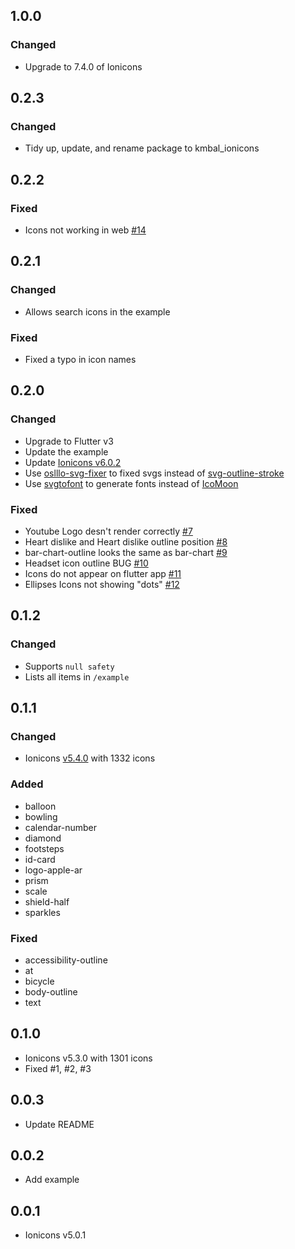 ## 1.0.0

### Changed

- Upgrade to 7.4.0 of Ionicons

## 0.2.3

### Changed

- Tidy up, update, and rename package to kmbal_ionicons

## 0.2.2

### Fixed

-   Icons not working in web [#14](https://github.com/ez-connect/flutter-ionicons/issues/14)

## 0.2.1

### Changed

- Allows search icons in the example

### Fixed

- Fixed a typo in icon names

## 0.2.0

### Changed

-   Upgrade to Flutter v3
-   Update the example
-   Update [Ionicons v6.0.2](https://github.com/ionic-team/ionicons/releases/tag/v6.0.2)
-   Use [oslllo-svg-fixer](https://www.npmjs.com/package/oslllo-svg-fixer) to fixed svgs instead of [svg-outline-stroke](https://www.npmjs.com/package/svg-outline-stroke)
-   Use [svgtofont](https://www.npmjs.com/package/svgtofont) to generate fonts instead of [IcoMoon](https://icomoon.io/)

### Fixed

-   Youtube Logo desn't render correctly [#7](https://github.com/ez-connect/flutter-ionicons/issues/7)
-   Heart dislike and Heart dislike outline position [#8](https://github.com/ez-connect/flutter-ionicons/issues/8)
-   bar-chart-outline looks the same as bar-chart [#9](https://github.com/ez-connect/flutter-ionicons/issues/9)
-   Headset icon outline BUG [#10](https://github.com/ez-connect/flutter-ionicons/issues/10)
-   Icons do not appear on flutter app [#11](https://github.com/ez-connect/flutter-ionicons/issues/11)
-   Ellipses Icons not showing "dots" [#12](https://github.com/ez-connect/flutter-ionicons/issues/12)

## 0.1.2

### Changed

-   Supports `null safety`
-   Lists all items in `/example`

## 0.1.1

### Changed

-   Ionicons [v5.4.0](https://github.com/ionic-team/ionicons/releases/tag/v5.4.0) with 1332 icons

### Added

-   balloon
-   bowling
-   calendar-number
-   diamond
-   footsteps
-   id-card
-   logo-apple-ar
-   prism
-   scale
-   shield-half
-   sparkles

### Fixed

-   accessibility-outline
-   at
-   bicycle
-   body-outline
-   text

## 0.1.0

-   Ionicons v5.3.0 with 1301 icons
-   Fixed #1, #2, #3

## 0.0.3

-   Update README

## 0.0.2

-   Add example

## 0.0.1

-   Ionicons v5.0.1
